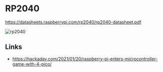 RP2040
======
<https://datasheets.raspberrypi.com/rp2040/rp2040-datasheet.pdf>

![rp2040](/image/rp2040.png)

Links
-----
* <https://hackaday.com/2021/01/20/raspberry-pi-enters-microcontroller-game-with-4-pico/>
